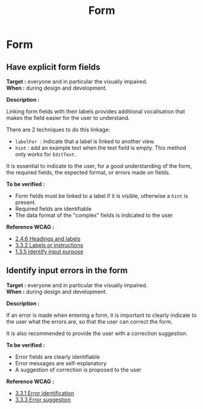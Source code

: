﻿---
title: "Form"
---

# Form

## Have explicit form fields

**Target&nbsp;:** everyone and in particular the visually impaired.  
**When&nbsp;:** during design and development.

**Description&nbsp;:**

Linking form fields with their labels provides additional vocalisation that makes the field easier for the user to understand.
  
There are 2 techniques to do this linkage:
 - `labelFor` &nbsp;: indicate that a label is linked to another view.  
 - `hint`&nbsp;: add an example text when the text field is empty. This method only works for `EditText`.

It is essential to indicate to the user, for a good understanding of the form, the required fields, the expected format, or errors made on fields.

**To be verified&nbsp;:**

- Form fields must be linked to a label if it is visible, otherwise a `hint` is present.
- Required fields are identifiable
- The data format of the "complex" fields is indicated to the user


**Reference <abbr>WCAG</abbr>&nbsp;:**  
- <a lang="en" href="https://www.w3.org/TR/WCAG21/#headings-and-labels">2.4.6 Headings and labels</a>
- <a lang="en" href="https://www.w3.org/TR/WCAG21/#labels-or-instructions">3.3.2 Labels or instructions</a>
- <a lang="en" href="https://www.w3.org/TR/WCAG21/#identify-input-purpose">1.3.5 Identify input purpose</a>


## Identify input errors in the form

**Target&nbsp;:** everyone and in particular the visually impaired.  
**When&nbsp;:** during design and development.

**Description&nbsp;:**

If an error is made when entering a form, it is important to clearly indicate to the user what the errors are, so that the user can correct the form.

It is also recommended to provide the user with a correction suggestion.

**To be verified&nbsp;:**

- Error fields are clearly identifiable
- Error messages are self-explanatory
- A suggestion of correction is proposed to the user


**Reference <abbr>WCAG</abbr>&nbsp;:**  
- <a lang="en" href="https://www.w3.org/TR/WCAG21/#error-identification">3.3.1 Error identification</a>
- <a lang="en" href="https://www.w3.org/TR/WCAG21/#error-suggestion">3.3.3 Error suggestion</a>
